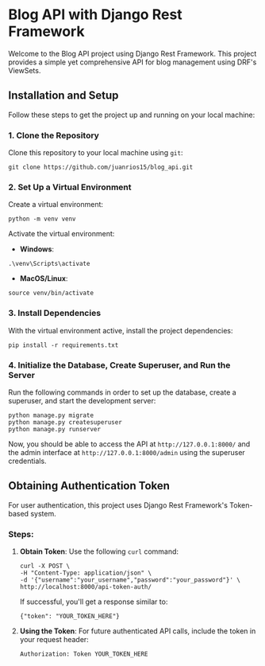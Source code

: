 # Blog API with Django Rest Framework

Welcome to the Blog API project using Django Rest Framework. This project provides a simple yet comprehensive API for blog management using DRF's ViewSets.

## Installation and Setup

Follow these steps to get the project up and running on your local machine:

### 1. Clone the Repository

Clone this repository to your local machine using `git`:
```
git clone https://github.com/juanrios15/blog_api.git
```

### 2. Set Up a Virtual Environment

Create a virtual environment:
```
python -m venv venv
```
Activate the virtual environment:
- **Windows**:
```
.\venv\Scripts\activate
```
- **MacOS/Linux**:
```
source venv/bin/activate
```

### 3. Install Dependencies

With the virtual environment active, install the project dependencies:
```
pip install -r requirements.txt
```

### 4. Initialize the Database, Create Superuser, and Run the Server

Run the following commands in order to set up the database, create a superuser, and start the development server:
```
python manage.py migrate
python manage.py createsuperuser
python manage.py runserver
```
Now, you should be able to access the API at `http://127.0.0.1:8000/` and the admin interface at `http://127.0.0.1:8000/admin` using the superuser credentials.

## Obtaining Authentication Token

For user authentication, this project uses Django Rest Framework's Token-based system.

### Steps:

1. **Obtain Token**:
   Use the following `curl` command:

   ```
   curl -X POST \
   -H "Content-Type: application/json" \
   -d '{"username":"your_username","password":"your_password"}' \
   http://localhost:8000/api-token-auth/
   ```

   If successful, you'll get a response similar to:

   ```
   {"token": "YOUR_TOKEN_HERE"}
   ```

2. **Using the Token**:
   For future authenticated API calls, include the token in your request header:

   ```
   Authorization: Token YOUR_TOKEN_HERE
   ```